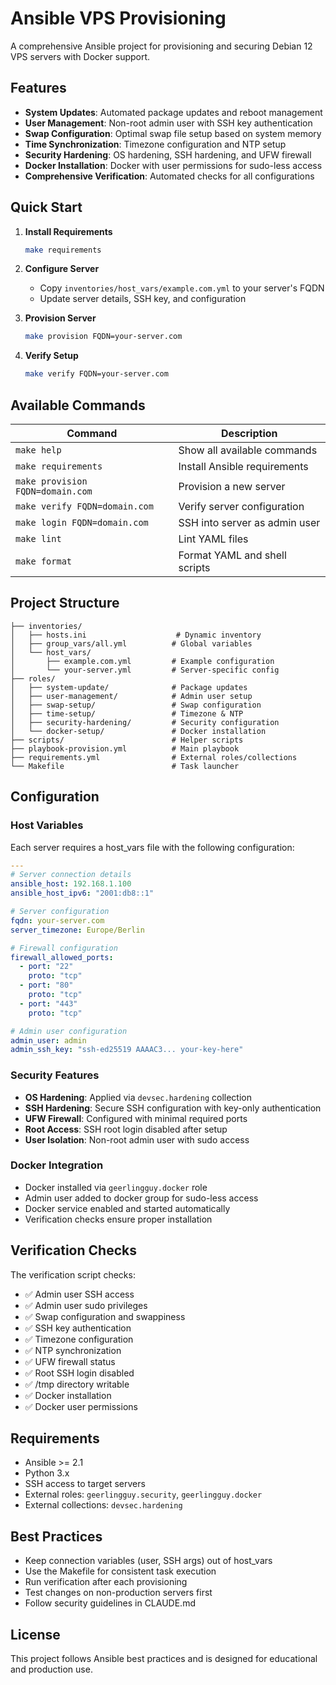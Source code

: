 # Ansible VPS Provisioning

A comprehensive Ansible project for provisioning and securing Debian 12 VPS servers with Docker support.

## Features

- **System Updates**: Automated package updates and reboot management
- **User Management**: Non-root admin user with SSH key authentication
- **Swap Configuration**: Optimal swap file setup based on system memory
- **Time Synchronization**: Timezone configuration and NTP setup
- **Security Hardening**: OS hardening, SSH hardening, and UFW firewall
- **Docker Installation**: Docker with user permissions for sudo-less access
- **Comprehensive Verification**: Automated checks for all configurations

## Quick Start

1. **Install Requirements**
   ```bash
   make requirements
   ```

2. **Configure Server**
   - Copy `inventories/host_vars/example.com.yml` to your server's FQDN
   - Update server details, SSH key, and configuration

3. **Provision Server**
   ```bash
   make provision FQDN=your-server.com
   ```

4. **Verify Setup**
   ```bash
   make verify FQDN=your-server.com
   ```

## Available Commands

| Command | Description |
|---------|-------------|
| `make help` | Show all available commands |
| `make requirements` | Install Ansible requirements |
| `make provision FQDN=domain.com` | Provision a new server |
| `make verify FQDN=domain.com` | Verify server configuration |
| `make login FQDN=domain.com` | SSH into server as admin user |
| `make lint` | Lint YAML files |
| `make format` | Format YAML and shell scripts |

## Project Structure

```
├── inventories/
│   ├── hosts.ini                    # Dynamic inventory
│   ├── group_vars/all.yml          # Global variables
│   └── host_vars/
│       ├── example.com.yml         # Example configuration
│       └── your-server.yml         # Server-specific config
├── roles/
│   ├── system-update/              # Package updates
│   ├── user-management/            # Admin user setup
│   ├── swap-setup/                 # Swap configuration
│   ├── time-setup/                 # Timezone & NTP
│   ├── security-hardening/         # Security configuration
│   └── docker-setup/               # Docker installation
├── scripts/                        # Helper scripts
├── playbook-provision.yml          # Main playbook
├── requirements.yml                # External roles/collections
└── Makefile                        # Task launcher
```

## Configuration

### Host Variables

Each server requires a host_vars file with the following configuration:

```yaml
---
# Server connection details
ansible_host: 192.168.1.100
ansible_host_ipv6: "2001:db8::1"

# Server configuration
fqdn: your-server.com
server_timezone: Europe/Berlin

# Firewall configuration
firewall_allowed_ports:
  - port: "22"
    proto: "tcp"
  - port: "80"
    proto: "tcp"
  - port: "443"
    proto: "tcp"

# Admin user configuration
admin_user: admin
admin_ssh_key: "ssh-ed25519 AAAAC3... your-key-here"
```

### Security Features

- **OS Hardening**: Applied via `devsec.hardening` collection
- **SSH Hardening**: Secure SSH configuration with key-only authentication
- **UFW Firewall**: Configured with minimal required ports
- **Root Access**: SSH root login disabled after setup
- **User Isolation**: Non-root admin user with sudo access

### Docker Integration

- Docker installed via `geerlingguy.docker` role
- Admin user added to docker group for sudo-less access
- Docker service enabled and started automatically
- Verification checks ensure proper installation

## Verification Checks

The verification script checks:

- ✅ Admin user SSH access
- ✅ Admin user sudo privileges
- ✅ Swap configuration and swappiness
- ✅ SSH key authentication
- ✅ Timezone configuration
- ✅ NTP synchronization
- ✅ UFW firewall status
- ✅ Root SSH login disabled
- ✅ /tmp directory writable
- ✅ Docker installation
- ✅ Docker user permissions

## Requirements

- Ansible >= 2.1
- Python 3.x
- SSH access to target servers
- External roles: `geerlingguy.security`, `geerlingguy.docker`
- External collections: `devsec.hardening`

## Best Practices

- Keep connection variables (user, SSH args) out of host_vars
- Use the Makefile for consistent task execution
- Run verification after each provisioning
- Test changes on non-production servers first
- Follow security guidelines in CLAUDE.md

## License

This project follows Ansible best practices and is designed for educational and production use.